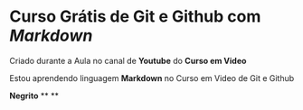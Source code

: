 # Curso Grátis de Git e Github com *Markdown*
Criado durante a Aula no canal de **Youtube** do __Curso em Video__

Estou aprendendo linguagem **Markdown** no Curso em Video de Git e Github

**Negrito** **  **
